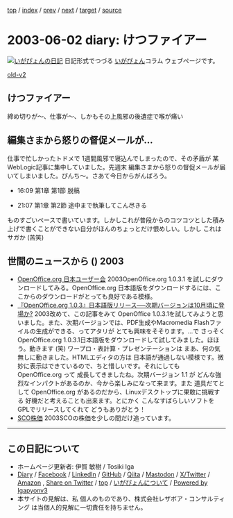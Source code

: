 [top](../index.html) 
 / [index](index.html) 
 / [prev](ig030601.html) 
 / [next](ig030604.html) 
 / [target](https://www.igapyon.jp/igapyon/diary/2003/ig030602.html) 
 / [source](https://github.com/igapyon/diary/blob/master/2003/ig030602.src.md) 

2003-06-02 diary: けつファイアー
=====================================================================================================
[![いがぴょんの日記](https://www.igapyon.jp/igapyon/diary/images/iga202308_64.jpg "いがぴょん")](https://www.igapyon.jp/igapyon/diary/memo/memoigapyon.html) 日記形式でつづる [いがぴょん](https://www.igapyon.jp/igapyon/diary/memo/memoigapyon.html)コラム ウェブページです。

[old-v2](ig030602-orig.html)

## けつファイアー

締め切りが～、仕事が～、しかもその上風邪の後遺症で喉が痛い


## 編集さまから怒りの督促メールが…

仕事で忙しかったトドメで 1週間風邪で寝込んでしまったので、その矛盾が 某WebLogic記事に集中していました。先週末 編集さまから怒りの督促メールが届いてしまいました。ぴんち～。さあて今日からがんばろう。

* 16:09 第1章 第1節 脱稿
  
* 21:07 第1章 第2節 途中まで執筆してこん尽きる

ものすごいペースで書いています。しかしこれが普段からのコツコツとした積み上げで書くことができない自分がほんのちょっとだけ恨めしい。しかし これはサガか (苦笑)

## 世間のニュースから () 2003

* [OpenOffice.org 日本ユーザー会](http://oooug.jp/mirror/)  2003OpenOffice.org 1.0.3.1 を試しにダウンロードしてみる。OpenOffice.org 日本語版をダウンロードするには、ここからのダウンロードがとっても良好である模様。
* [『OpenOffice.org 1.0.3』日本語版リリース──次期バージョンは10月頃に登場か?](http://linux.ascii24.com/linux/news/today/2003/05/12/643529-000.html)  2003改めて、この記事をみて OpenOffice 1.0.3.1を試してみようと思いました。また、次期バージョンでは、PDF生成やMacromedia Flashファイルの生成ができる、ってアタリが とても興味をそそります。…で さっそく OpenOffice.org 1.0.3.1日本語版をダウンロードして試してみました。ほほう。動きます (笑) ワープロ・表計算・プレゼンテーションは まあ、何の気無しに動きました。HTMLエディタの方は 日本語が通過しない模様です。微妙に表示はできているので、ちと惜しいです。それにしても OpenOffice.org って 成長してきましたね。次期バージョン 1.1 が どんな強烈なインパクトがあるのか、今から楽しみになって来ます。また 道具だてとして OpenOffice.org があるのだから、Linuxデスクトップに果敢に挑戦する 好機だと考えることも出来ます。とにかく こんなすばらしいソフトを GPLでリリースしてくれて どうもありがとう！
* [SCO株価](http://finance.yahoo.com/q?s=SCOX&d=t)  2003SCOの株価を少しの間だけ追っています。


----------------------------------------------------------------------------------------------------

## この日記について

* ホームページ更新者: 伊賀 敏樹 / Tosiki Iga
* [Diary](https://www.igapyon.jp/igapyon/diary/) / [Facebook](https://www.facebook.com/igapyon) / [LinkedIn](https://www.linkedin.com/in/toshikiiga) / [GitHub](https://github.com/igapyon) / [Qiita](https://qiita.com/igapyon) / [Mastodon](https://social.vivaldi.net/@igapyon) / [X/Twitter](https://twitter.com/ToshikiIga) / [Amazon](https://www.amazon.co.jp/%E4%BC%8A%E8%B3%80-%E6%95%8F%E6%A8%B9/e/B004LTQWCQ) ,
[Share on Twitter](https://twitter.com/intent/tweet?hashtags=igapyon%2Cdiary%2C%E3%81%84%E3%81%8C%E3%81%B4%E3%82%87%E3%82%93&text=%E3%81%91%E3%81%A4%E3%83%95%E3%82%A1%E3%82%A4%E3%82%A2%E3%83%BC&url=https%3A%2F%2Fwww.igapyon.jp%2Figapyon%2Fdiary%2F2003%2Fig030602.html) / [top](../index.html) / [いがぴょんについて](https://www.igapyon.jp/igapyon/diary/memo/memoigapyon.html) / [Powered by Igapyonv3](https://github.com/igapyon/igapyonv3)
* 本サイトの見解は、私 個人のものであり、株式会社レザボア・コンサルティング は当個人的見解に一切責任を持ちません。 
